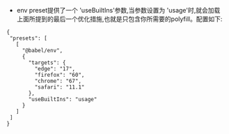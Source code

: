  * env preset提供了一个 'useBuiltIns'参数,当参数设置为 'usage'时,就会加载上面所提到的最后一个优化措施,也就是只包含你所需要的polyfill。配置如下:
 ```
{
  "presets": [
    [
      "@babel/env",
      {
        "targets": {
          "edge": "17",
          "firefox": "60",
          "chrome": "67",
          "safari": "11.1"
        },
        "useBuiltIns": "usage"
      }
    ]
  ]
}

 ```